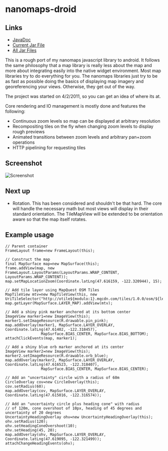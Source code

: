 nanomaps-droid
==============

Links
-----

* [JavaDoc](http://stellaeof.github.com/nanomaps-droid/javadoc/)
* [Current Jar File](http://stellaeof.github.com/nanomaps-droid/download/nanomaps-droid-0.1.0.jar)
* [All Jar Files](https://github.com/stellaeof/nanomaps-droid/tree/gh-pages/download)

This is a rough port of my nanomaps javascript library to android.  It follows the same philosophy that a map library is really less about the map and more about integrating easily into the native widget environment.  Most map libraries try to do everything for you.  The nanomaps libraries just try to be as fast as possible doing the basics of displaying map imagery and georeferencing your views.  Otherwise, they get out of the way.

The project was started on 4/2/2011, so you can get an idea of where its at.

Core rendering and IO management is mostly done and features the following:

* Continuous zoom levels so map can be displayed at arbitrary resolution
* Recompositing tiles on the fly when changing zoom levels to display rough previews
* Animated transitions between zoom levels and arbitrary pan+zoom operations
* HTTP pipelining for requesting tiles

Screenshot
----------

![Screenshot](http://stellaeof.github.com/nanomaps-droid/images/screenshot1.png)

Next up
-------

* Rotation.  This has been considered and shouldn't be that hard.  The core will handle the necessary math but most views will display in their standard orientation.  The TileMapView will be extended to be orientation aware so that the map itself rotates.

Example usage
-------------

	// Parent container
	FrameLayout frame=new FrameLayout(this);

	// Construct the map
	final MapSurface map=new MapSurface(this);
	frame.addView(map, new FrameLayout.LayoutParams(LayoutParams.WRAP_CONTENT, LayoutParams.WRAP_CONTENT));
	map.setMapLocationZoom(Coordinate.latLng(47.616159, -122.320944), 15);

	// Add tile layer using MapQuest OSM Tiles
	MapTileView mtv=new MapTileView(this, new UriTileSelector("http://otile${modulo:1}.mqcdn.com/tiles/1.0.0/osm/${level}/${tileX}/${tileY}.png"));
	map.getLayer(MapSurface.LAYER_MAP).addView(mtv);

	// Add a shiny pink marker anchored at its bottom center
	ImageView marker1=new ImageView(this);
	marker1.setImageResource(R.drawable.pin_pink);
	map.addOverlay(marker1, MapSurface.LAYER_OVERLAY, Coordinate.latLng(47.61402, -122.318457),
					MapSurface.BIAS_CENTER, MapSurface.BIAS_BOTTOM);
	attachClickEvents(map, marker1);

	// Add a shiny blue orb marker anchored at its center
	ImageView marker2=new ImageView(this);
	marker2.setImageResource(R.drawable.orb_blue);
	map.addOverlay(marker2, MapSurface.LAYER_OVERLAY, Coordinate.latLng(47.616523, -122.318407),
					MapSurface.BIAS_CENTER, MapSurface.BIAS_CENTER);

	// Add an "uncertainty" circle with a radius of 60m
	CircleOverlay cov=new CircleOverlay(this);
	cov.setRadius(60);
	map.addOverlay(cov, MapSurface.LAYER_OVERLAY, Coordinate.latLng(47.615016, -122.316574));

	// Add an "uncertainty circle plus heading cone" with radius
	// of 120m, cone overshoot of 10px, heading of 45 degrees and uncertainty of 20 degrees
	UncertaintyHeadingOverlay ohv=new UncertaintyHeadingOverlay(this);
	ohv.setRadius(120);
	ohv.setHeadingConeOvershoot(10);
	ohv.setHeading(45, 20);
	map.addOverlay(ohv, MapSurface.LAYER_OVERLAY, Coordinate.latLng(47.619095, -122.321499));
	attachChangeHeadingEvents(ohv);

